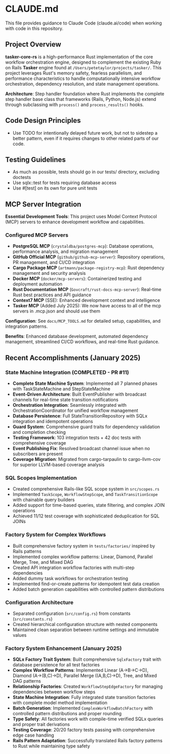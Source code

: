 # CLAUDE.md

This file provides guidance to Claude Code (claude.ai/code) when working with code in this repository.

## Project Overview

**tasker-core-rs** is a high-performance Rust implementation of the core workflow orchestration engine, designed to complement the existing Ruby on Rails **Tasker** engine found at `/Users/petetaylor/projects/tasker/`. This project leverages Rust's memory safety, fearless parallelism, and performance characteristics to handle computationally intensive workflow orchestration, dependency resolution, and state management operations.

**Architecture**: Step handler foundation where Rust implements the complete step handler base class that frameworks (Rails, Python, Node.js) extend through subclassing with `process()` and `process_results()` hooks.

## Code Design Principles

- Use TODO for intentionally delayed future work, but not to sidestep a better pattern, even if it requires changes to other related parts of our code.

## Testing Guidelines

- As much as possible, tests should go in our tests/ directory, excluding doctests
- Use sqlx::test for tests requiring database access
- Use #[test] on its own for pure unit tests

## MCP Server Integration

**Essential Development Tools**: This project uses Model Context Protocol (MCP) servers to enhance development workflow and capabilities.

### Configured MCP Servers
- **PostgreSQL MCP** (`crystaldba/postgres-mcp`): Database operations, performance analysis, and migration management
- **GitHub Official MCP** (`github/github-mcp-server`): Repository operations, PR management, and CI/CD integration  
- **Cargo Package MCP** (`artmann/package-registry-mcp`): Rust dependency management and security analysis
- **Docker MCP** (`docker/mcp-servers`): Containerized testing and deployment automation
- **Rust Documentation MCP** (`Govcraft/rust-docs-mcp-server`): Real-time Rust best practices and API guidance
- **Context7 MCP** (SSE): Enhanced development context and intelligence
- **Tasker MCP** (Added July 2025): We now have access to all of the mcp servers in .mcp.json and should use them

**Configuration**: See `docs/MCP_TOOLS.md` for detailed setup, capabilities, and integration patterns.

**Benefits**: Enhanced database development, automated dependency management, streamlined CI/CD workflows, and real-time Rust guidance.

## Recent Accomplishments (January 2025)

### State Machine Integration (COMPLETED - PR #11)
- **Complete State Machine System**: Implemented all 7 planned phases with TaskStateMachine and StepStateMachine
- **Event-Driven Architecture**: Built EventPublisher with broadcast channels for real-time state transition notifications
- **Orchestration Integration**: Seamlessly integrated with OrchestrationCoordinator for unified workflow management
- **Database Persistence**: Full StateTransitionRepository with SQLx integration and idempotent operations
- **Guard System**: Comprehensive guard traits for dependency validation and completion checking
- **Testing Framework**: 103 integration tests + 42 doc tests with comprehensive coverage
- **Event Publishing Fix**: Resolved broadcast channel issue when no subscribers are present
- **Coverage Migration**: Migrated from cargo-tarpaulin to cargo-llvm-cov for superior LLVM-based coverage analysis

### SQL Scopes Implementation
- Created comprehensive Rails-like SQL scope system in `src/scopes.rs`
- Implemented `TaskScope`, `WorkflowStepScope`, and `TaskTransitionScope` with chainable query builders
- Added support for time-based queries, state filtering, and complex JOIN operations
- Achieved 11/12 test coverage with sophisticated deduplication for SQL JOINs

### Factory System for Complex Workflows
- Built comprehensive factory system in `tests/factories/` inspired by Rails patterns
- Implemented complex workflow patterns: Linear, Diamond, Parallel Merge, Tree, and Mixed DAG
- Created API integration workflow factories with multi-step dependencies
- Added dummy task workflows for orchestration testing
- Implemented find-or-create patterns for idempotent test data creation
- Added batch generation capabilities with controlled pattern distributions

### Configuration Architecture
- Separated configuration (`src/config.rs`) from constants (`src/constants.rs`)
- Created hierarchical configuration structure with nested components
- Maintained clean separation between runtime settings and immutable values

### Factory System Enhancement (January 2025)
- **SQLx Factory Trait System**: Built comprehensive `SqlxFactory` trait with database persistence for all test factories
- **Complex Workflow Patterns**: Implemented Linear (A→B→C→D), Diamond (A→(B,C)→D), Parallel Merge ((A,B,C)→D), Tree, and Mixed DAG patterns
- **Relationship Factories**: Created `WorkflowStepEdgeFactory` for managing dependencies between workflow steps
- **State Machine Integration**: Fully integrated state transition factories with complete model method implementation
- **Batch Generation**: Implemented `ComplexWorkflowBatchFactory` with controlled pattern distributions and proper rounding
- **Type Safety**: All factories work with compile-time verified SQLx queries and proper trait derivations
- **Testing Coverage**: 20/20 factory tests passing with comprehensive edge case handling
- **Rails Pattern Adaptation**: Successfully translated Rails factory patterns to Rust while maintaining type safety